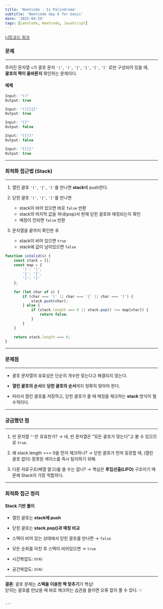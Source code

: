 ```yaml
---
title: 'Neetcode - Is Palindrome'
subtitle: 'Neetcode day 6 for basic'
date: '2025-04-29'
tags: [LeetCode, Neetcode, JavaScript]
---
```


<span class='blogLink'>[니트코드 링크](https://neetcode.io/problems/validate-parentheses)</span>

### 문제

----

주어진 문자열 `s`가 괄호 문자 `'('`, `')'`, `'{'`, `'}'`, `'['`, `']'` 로만 구성되어 있을 때,  
**괄호의 짝이 올바른지** 확인하는 문제이다.

#### **예제**

```javascript
Input: "()"
Output: true

Input: "()[]{}"
Output: true

Input: "(]"
Output: false

Input: "([)]"
Output: false

Input: "{[]}"
Output: true
```

----

### 최적화 접근법 (Stack)

----

1. 열린 괄호 `'('`, `'{'`, `'['`를 만나면 **stack**에 push한다.

2. 닫힌 괄호 `')'`, `'}'`, `']'`를 만나면
   - stack이 비어 있으면 바로 `false` 반환
   - stack의 마지막 값을 꺼내(pop)서 현재 닫힌 괄호와 매칭되는지 확인
   - 매칭이 안되면 `false` 반환

3. 문자열을 끝까지 확인한 후
   - stack이 비어 있으면 `true`
   - stack에 값이 남아있으면 `false`

```javascript
function isValid(s) {
    const stack = [];
    const map = {
        ')': '(',
        '}': '{',
        ']': '['
    };
    
    for (let char of s) {
        if (char === '(' || char === '{' || char === '[') {
            stack.push(char);
        } else {
            if (stack.length === 0 || stack.pop() !== map[char]) {
                return false;
            }
        }
    }
    
    return stack.length === 0;
}
```

----

### 문제점

----

- 괄호 문자열의 유효성은 단순히 개수만 맞는다고 해결되지 않는다.

- **열린 괄호의 순서**와 **닫힌 괄호의 순서**까지 정확히 맞아야 한다.

- 따라서 열린 괄호를 저장하고, 닫힌 괄호가 올 때 매칭을 체크하는 **stack** 방식이 필수적이다.

----

### 궁금했던 점

----

1. 빈 문자열 `""`은 유효한가? → 네, 빈 문자열은 "모든 괄호가 맞는다"고 볼 수 있으므로 `true`.

2. 왜 stack.length === 0을 먼저 체크하나? → 닫힌 괄호가 먼저 등장할 때, (열린 괄호 없이) 잘못된 케이스를 즉시 탐지하기 위해.

3. 다른 자료구조(배열 말고)를 쓸 수는 없나? → 핵심은 **후입선출(LIFO)** 구조이기 때문에 Stack이 가장 적합하다.

----

### 최적화 접근 정리

#### **Stack 기반 풀이**

- 열린 괄호는 **stack에 push**
- 닫힌 괄호는 **stack.pop()과 매칭 비교**
- 스택이 비어 있는 상태에서 닫힌 괄호를 만나면 → `false`
- 모든 순회를 마친 후 스택이 비어있으면 → `true`

- 시간복잡도: `O(N)`
- 공간복잡도: `O(N)`

----

**결론**: 괄호 문제는 **스택을 이용한 짝 맞추기**가 핵심!  
닫히는 괄호를 만났을 때 바로 체크하는 습관을 들이면 오류 없이 풀 수 있다. ✨
```

---
